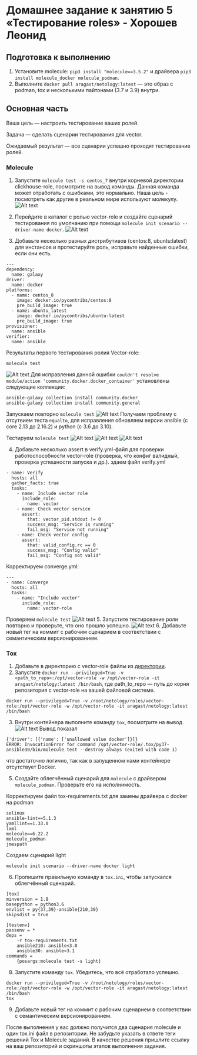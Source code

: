 # Домашнее задание к занятию 5 «Тестирование roles» - Хорошев Леонид

## Подготовка к выполнению

1. Установите molecule: `pip3 install "molecule==3.5.2"` и драйвера `pip3 install molecule_docker molecule_podman`.
2. Выполните `docker pull aragast/netology:latest` —  это образ с podman, tox и несколькими пайтонами (3.7 и 3.9) внутри.

## Основная часть

Ваша цель — настроить тестирование ваших ролей. 

Задача — сделать сценарии тестирования для vector. 

Ожидаемый результат — все сценарии успешно проходят тестирование ролей.

### Molecule

1. Запустите  `molecule test -s centos_7` внутри корневой директории clickhouse-role, посмотрите на вывод команды. Данная команда может отработать с ошибками, это нормально. Наша цель - посмотреть как другие в реальном мире используют молекулу.
 ![Alt text](https://github.com/LeonidKhoroshev/mnt-homeworks/blob/MNT-video/08-ansible-05-testing/screenshots/test1.png)

2. Перейдите в каталог с ролью vector-role и создайте сценарий тестирования по умолчанию при помощи `molecule init scenario --driver-name docker`.
 ![Alt text](https://github.com/LeonidKhoroshev/mnt-homeworks/blob/MNT-video/08-ansible-05-testing/screenshots/test2.png)

3. Добавьте несколько разных дистрибутивов (centos:8, ubuntu:latest) для инстансов и протестируйте роль, исправьте найденные ошибки, если они есть.
```
---
dependency:
  name: galaxy
driver:
  name: docker
platforms:
  - name: centos_8
    image: docker.io/pycontribs/centos:8
    pre_build_image: true
  - name: ubuntu_latest
    image: docker.io/pycontribs/ubuntu:latest
    pre_build_image: true
provisioner:
  name: ansible
verifier:
  name: ansible
```
Результаты первого тестирования ролия Vector-role:
```
molecule test
```
![Alt text](https://github.com/LeonidKhoroshev/mnt-homeworks/blob/MNT-video/08-ansible-05-testing/screenshots/test3.png)
Для исправления данной ошибки `couldn't resolve module/action 'community.docker.docker_container'` установлены следующие коллекции:
```
ansible-galaxy collection install community.docker
ansible-galaxy collection install community.general
```
Запускаем повторно `molecule test`
![Alt text](https://github.com/LeonidKhoroshev/mnt-homeworks/blob/MNT-video/08-ansible-05-testing/screenshots/test4.png)
Получаем проблему с отсутвием теста `equalto`, для исправления обновляем версии ansible (с core 2.13 до 2.16.2) и python (c 3.6 до 3.10).

Тестируем `molecule test`
![Alt text](https://github.com/LeonidKhoroshev/mnt-homeworks/blob/MNT-video/08-ansible-05-testing/screenshots/test5.png)
![Alt text](https://github.com/LeonidKhoroshev/mnt-homeworks/blob/MNT-video/08-ansible-05-testing/screenshots/test6.png)
![Alt text](https://github.com/LeonidKhoroshev/mnt-homeworks/blob/MNT-video/08-ansible-05-testing/screenshots/test7.png)

4. Добавьте несколько assert в verify.yml-файл для  проверки работоспособности vector-role (проверка, что конфиг валидный, проверка успешности запуска и др.).
здаем файл verify.yml
```
- name: Verify
  hosts: all
  gather_facts: true
  tasks:
    - name: Include vector role
      include_role:
        name: vector
    - name: Check vector service
      assert:
        that: vector_pid.stdout != 0
        success_msg: "Service is running"
        fail_msg: "Service not running"
    - name: Check vector config
      assert:
        that: valid_config.rc == 0
        success_msg: "Config valid"
        fail_msg: "Config not valid"
```

Корректируем converge.yml:
```
---
- name: Converge
  hosts: all
  tasks:
    - name: "Include vector"
      include_role:
        name: vector-role
```

Проверяем `molecule test`
![Alt text](https://github.com/LeonidKhoroshev/mnt-homeworks/blob/MNT-video/08-ansible-05-testing/screenshots/molecule8.png)
5. Запустите тестирование роли повторно и проверьте, что оно прошло успешно.
![Alt text](https://github.com/LeonidKhoroshev/mnt-homeworks/blob/MNT-video/08-ansible-05-testing/screenshots/molecule9.png)
6. Добавьте новый тег на коммит с рабочим сценарием в соответствии с семантическим версионированием.

### Tox

1. Добавьте в директорию с vector-role файлы из [директории](./example).
2. Запустите `docker run --privileged=True -v <path_to_repo>:/opt/vector-role -w /opt/vector-role -it aragast/netology:latest /bin/bash`, где path_to_repo — путь до корня репозитория с vector-role на вашей файловой системе.
```
docker run --privileged=True -v /root/netology/roles/vector-role:/opt/vector-role -w /opt/vector-role -it aragast/netology:latest /bin/bash
```
3. Внутри контейнера выполните команду `tox`, посмотрите на вывод.
![Alt text](https://github.com/LeonidKhoroshev/mnt-homeworks/blob/MNT-video/08-ansible-05-testing/screenshots/test10.png)
Вывод показал
```
{'driver': [{'name': ['unallowed value docker']}]}
ERROR: InvocationError for command /opt/vector-role/.tox/py37-ansible30/bin/molecule test --destroy always (exited with code 1)
```
что достаточно логично, так как в запущенном нами контейнере отсутствует Docker.

5. Создайте облегчённый сценарий для `molecule` с драйвером `molecule_podman`. Проверьте его на исполнимость.

Корректируем файл  tox-requirements.txt для замены драйвера с docker на podman
```
selinux
ansible-lint==5.1.3
yamllint==1.33.0
lxml
molecule==6.22.2
molecule_podman
jmespath
```
Создаем сценарий light
```
molecule init scenario --driver-name docker light
```

6. Пропишите правильную команду в `tox.ini`, чтобы запускался облегчённый сценарий.
```
[tox]
minversion = 1.8
basepython = python3.6
envlist = py{37,39}-ansible{210,30}
skipsdist = true

[testenv]
passenv = *
deps =
    -r tox-requirements.txt
    ansible210: ansible<3.0
    ansible30: ansible<3.1
commands =
    {posargs:molecule test -s light}
```

8. Запустите команду `tox`. Убедитесь, что всё отработало успешно.
```
docker run --privileged=True -v /root/netology/roles/vector-role:/opt/vector-role -w /opt/vector-role -it aragast/netology:latest /bin/bash
tox
```

9. Добавьте новый тег на коммит с рабочим сценарием в соответствии с семантическим версионированием.

После выполнения у вас должно получится два сценария molecule и один tox.ini файл в репозитории. Не забудьте указать в ответе теги решений Tox и Molecule заданий. В качестве решения пришлите ссылку на  ваш репозиторий и скриншоты этапов выполнения задания.
